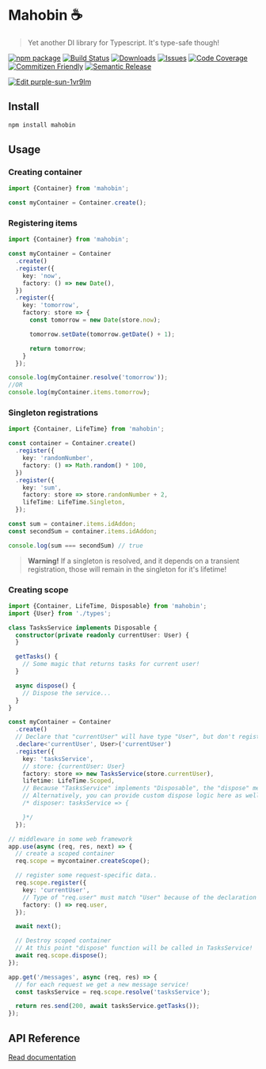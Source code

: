 # Mahobin ☕

> Yet another DI library for Typescript. It's type-safe though!

[![npm package][npm-img]][npm-url]
[![Build Status][build-img]][build-url]
[![Downloads][downloads-img]][downloads-url]
[![Issues][issues-img]][issues-url]
[![Code Coverage][codecov-img]][codecov-url]
[![Commitizen Friendly][commitizen-img]][commitizen-url]
[![Semantic Release][semantic-release-img]][semantic-release-url]

[![Edit purple-sun-1vr9lm](https://codesandbox.io/static/img/play-codesandbox.svg)](https://codesandbox.io/s/purple-sun-1vr9lm?expanddevtools=1&fontsize=14&theme=dark)
## Install

```bash
npm install mahobin
```

## Usage

### Creating container

```ts
import {Container} from 'mahobin';

const myContainer = Container.create();
```

### Registering items

```ts
import {Container} from 'mahobin';

const myContainer = Container
  .create()
  .register({
    key: 'now',
    factory: () => new Date(),
  })
  .register({
    key: 'tomorrow',
    factory: store => {
      const tomorrow = new Date(store.now);

      tomorrow.setDate(tomorrow.getDate() + 1);

      return tomorrow;
    }
  });

console.log(myContainer.resolve('tomorrow'));
//OR
console.log(myContainer.items.tomorrow);
```

### Singleton registrations

```ts
import {Container, LifeTime} from 'mahobin';

const container = Container.create()
  .register({
    key: 'randomNumber',
    factory: () => Math.random() * 100,
  })
  .register({
    key: 'sum',
    factory: store => store.randomNumber + 2,
    lifeTime: LifeTime.Singleton,
  });

const sum = container.items.idAddon;
const secondSum = container.items.idAddon;

console.log(sum === secondSum) // true
```
> **Warning!** If a singleton is resolved, and it depends on a transient registration, those will remain in the singleton for it's lifetime!


### Creating scope

```ts
import {Container, LifeTime, Disposable} from 'mahobin';
import {User} from './types';

class TasksService implements Disposable {
  constructor(private readonly currentUser: User) {
  }

  getTasks() {
    // Some magic that returns tasks for current user!
  }

  async dispose() {
    // Dispose the service...
  }
}

const myContainer = Container
  .create()
  // Declare that "currentUser" will have type "User", but don't register anything yet
  .declare<'currentUser', User>('currentUser')
  .register({
    key: 'tasksService',
    // store: {currentUser: User}
    factory: store => new TasksService(store.currentUser),
    lifetime: LifeTime.Scoped,
    // Because "TasksService" implements "Disposable", the "dispose" method will be called after container is disposed.
    // Alternatively, you can provide custom dispose logic here as well.
    /* disposer: tasksService => {

    }*/
  });

// middleware in some web framework
app.use(async (req, res, next) => {
  // create a scoped container
  req.scope = mycontainer.createScope();

  // register some request-specific data..
  req.scope.register({
    key: 'currentUser',
    // Type of "req.user" must match "User" because of the declaration above
    factory: () => req.user,
  });

  await next();

  // Destroy scoped container
  // At this point "dispose" function will be called in TasksService!
  await req.scope.dispose();
});

app.get('/messages', async (req, res) => {
  // for each request we get a new message service!
  const tasksService = req.scope.resolve('tasksService');

  return res.send(200, await tasksService.getTasks());
});

```

## API Reference

[Read documentation](https://theunderscorer.github.io/Mahobin/)

[build-img]:https://github.com/TheUnderScorer/Mahobin/actions/workflows/release.yml/badge.svg

[build-url]:https://github.com/TheUnderScorer/Mahobin/actions/workflows/release.yml

[downloads-img]:https://img.shields.io/npm/dt/mahobin

[downloads-url]:https://www.npmtrends.com/mahobin

[npm-img]:https://img.shields.io/npm/v/mahobin

[npm-url]:https://www.npmjs.com/package/mahobin

[issues-img]:https://img.shields.io/github/issues/TheUnderScorer/Mahobin

[issues-url]:https://github.com/TheUnderScorer/Mahobin/issues

[codecov-img]:https://codecov.io/gh/TheUnderScorer/Mahobin/branch/main/graph/badge.svg

[codecov-url]:https://codecov.io/gh/TheUnderScorer/Mahobin

[semantic-release-img]:https://img.shields.io/badge/%20%20%F0%9F%93%A6%F0%9F%9A%80-semantic--release-e10079.svg

[semantic-release-url]:https://github.com/semantic-release/semantic-release

[commitizen-img]:https://img.shields.io/badge/commitizen-friendly-brightgreen.svg

[commitizen-url]:http://commitizen.github.io/cz-cli/
